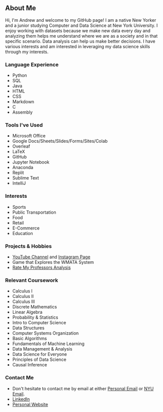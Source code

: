   ## About Me

<!--
**ayan32/ayan32** is a ✨ _special_ ✨ repository because its `README.md` (this file) appears on your GitHub profile.

Here are some ideas to get you started:

- 🔭 I’m currently working on ...
- 🌱 I’m currently learning ...
- 👯 I’m looking to collaborate on ...
- 🤔 I’m looking for help with ...
- 💬 Ask me about ...
- 📫 How to reach me: ...
- 😄 Pronouns: ...
- ⚡ Fun fact: ...
-->

Hi, I'm Andrew and welcome to my GitHub page! I am a native New Yorker and a junior studying Computer and Data Science at New York University. I enjoy working with datasets because we make new data every day and analyzing them helps me understand where we are as a society and in that specific scenario. Data analysis can help us make better decisions. I have various interests and am interested in leveraging my data science skills through my interests.

<h3>Language Experience</h3>
<ul>
  <li>Python</li>
  <li>SQL</li>
  <li>Java</li>
  <li>HTML</li>
  <li>CSS</li>
  <li>Markdown</li>
  <li>C</li>
  <li>Assembly</li>
</ul>
  
<h3>Tools I've Used</h3>
<ul>
  <li>Microsoft Office</li>
  <li>Google Docs/Sheets/Slides/Forms/Sites/Colab</li>
  <li>Overleaf</li>
  <li>LaTeX</li>
  <li>GitHub</li>
  <li>Jupyter Notebook</li>
  <li>Anaconda</li>
  <li>Replit</li>
  <li>Sublime Text</li>
  <li>IntelliJ</li>
</ul>

<h3>Interests</h3>
<ul>
  <li>Sports</li>
  <li>Public Transportation</li>
  <li>Food</li>
  <li>Retail</li>
  <li>E-Commerce</li>
  <li>Education</li>
</ul>

<h3>Projects & Hobbies</h3>
<ul>
  <li><a href="https://www.youtube.com/c/AceTransit">YouTube Channel</a> and <a href="https://www.instagram.com/ace_transit">Instagram Page</a></li>
  <li>Game that Explores the WMATA System</li>
  <li><a href="https://github.com/ayan32/Rate-My-Professors-Analysis">Rate My Professors Analysis</a></li>
</ul>

<h3>Relevant Coursework</h3>
<ul>
  <li>Calculus I</li>
  <li>Calculus II</li>
  <li>Calculus III</li>
  <li>Discrete Mathematics</li>
  <li>Linear Algebra</li>
  <li>Probability & Statistics</li>
  <li>Intro to Computer Science</li>
  <li>Data Structures</li>
  <li>Computer Systems Organization</li>
  <li>Basic Algorithms</li>
  <li>Fundamentals of Machine Learning</li>
  <li>Data Management & Analysis</li>
  <li>Data Science for Everyone</li>
  <li>Principles of Data Science</li>
  <li>Causal Inference</li>
</ul>

<h3>Contact Me</h3>
<ul>
  <li>Don't hesitate to contact me by email at either <a href="mailto:andrewyan32@gmail.com">Personal Email</a> or <a href="mailto:ay2432@nyu.edu">NYU Email</a>.</li>
  <li><a href="https://www.linkedin.com/in/andrew-y32">LinkedIn</a></li>
  <li><a href="https://sites.google.com/view/andrew-y32">Personal Website</a></li>
</ul>
